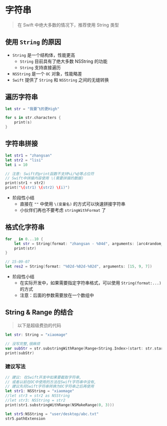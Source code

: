# 字符串

> 在 Swift 中绝大多数的情况下，推荐使用 String 类型

## 使用 `String` 的原因

* `String` 是一个结构体，性能更高
    * `String` 目前具有了绝大多数 NSString 的功能
    * `String` 支持直接遍历
* `NSString` 是一个 `OC` 对象，性能略差
* `Swift` 提供了 `String` 和 `NSString` 之间的无缝转换

## 遍历字符串

```swift
let str = "我要飞的更High"

for s in str.characters {
    print(s)
}
```

## 字符串拼接

```swift
let str1 = "zhangsan"
let str2 = "lisi"
let i = 10

// 注意: Swift的print函数不支持%i/%@等占位符
// Swift中拼接内容使用 \(需要拼接的数据)
print(str1 + str2)
print("\(str1) \(str2) \(i)")
```

* 阶段性小结
    * 直接在 `""` 中使用 `\(变量名)` 的方式可以快速拼接字符串
    * 小伙伴们再也不要考虑 `stringWithFormat` 了


## 格式化字符串

```swift
for _ in 0...10 {
    let str = String(format: "zhangsan - %04d", arguments: [arc4random_uniform(100)])
    print(str)
}

// 15-09-07
let res2 = String(format: "%02d-%02d-%02d", arguments: [15, 9, 7])
```

* 阶段性小结
    * 在实际开发中，如果需要指定字符串格式，可以使用 `String(format:...)` 的方式
    * 注意：后面的参数需要放在一个数组中

## String & Range 的结合

> 以下是超级费劲的代码

```swift
let str: String = "xiaomage"

// 没写完整,很麻烦
var subStr = str.substringWithRange(Range<String.Index>(start: str.startIndex, end: str.endIndex))
print(subStr)
```

### 建议写法

```swift
// 建议: 在Swift开发中如果要截取字符串,
// 或者以前在OC中使用的方法在Swift字符串中没有,
// 建议先将Swift字符串转换为OC字符串之后再使用
let str1: NSString = "xiaomage"
//let str3 = str2 as NSString
//let str3: NSString = str2
print(str1.substringWithRange(NSMakeRange(0, 3)))

let str5:NSString = "user/desktop/abc.txt"
str5.pathExtension
```


